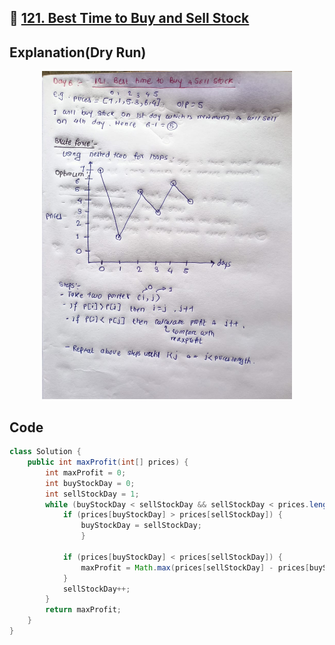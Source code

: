 ## 🔗 [121. Best Time to Buy and Sell Stock](https://leetcode.com/problems/best-time-to-buy-and-sell-stock/description/) 

## Explanation(Dry Run)

<p align="middle">
   <img src="../Images/121.jpeg" width="400"/>
</p>

## Code
```java
class Solution {
    public int maxProfit(int[] prices) {
        int maxProfit = 0;
        int buyStockDay = 0;
        int sellStockDay = 1;
        while (buyStockDay < sellStockDay && sellStockDay < prices.length) {
            if (prices[buyStockDay] > prices[sellStockDay]) {
                buyStockDay = sellStockDay;
                }
            
            if (prices[buyStockDay] < prices[sellStockDay]) {
                maxProfit = Math.max(prices[sellStockDay] - prices[buyStockDay], maxProfit);
            }
            sellStockDay++;
        }
        return maxProfit;
    }
}
```



                                                     
